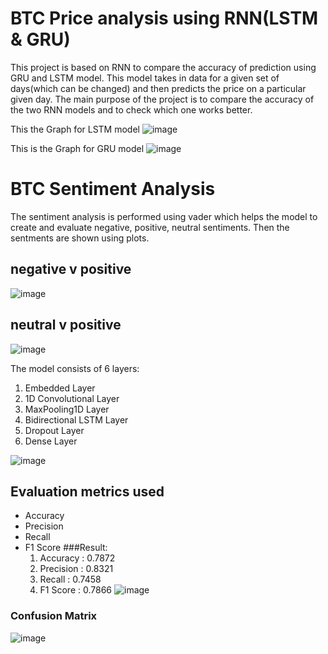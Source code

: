 # BTC Price analysis using RNN(LSTM & GRU)
This project is based on RNN to compare the accuracy of prediction using GRU and LSTM model.
This model takes in data for a given set of days(which can be changed) and then predicts the price on a particular given day.
The main purpose of the project is to compare the accuracy of the two RNN models and to check which one works better.


This the Graph for LSTM model
![image](https://user-images.githubusercontent.com/70054173/184388495-ab7cf9c4-1d7c-4754-94bb-cd45b17a62cb.png)


This is the Graph for GRU model
![image](https://user-images.githubusercontent.com/70054173/184388379-304837a0-20f8-4b2f-8809-def0a3733233.png)



# BTC Sentiment Analysis
The sentiment analysis is performed using vader which helps the model to create and evaluate negative, positive, neutral sentiments.
Then the sentments are shown using plots.

## negative v positive
![image](https://github.com/VisheshSaluja/BTC-RNN-SentimentAnalysis/assets/70054173/c2715d4d-f394-44f2-906c-a213de68fbcf)

## neutral v positive
![image](https://github.com/VisheshSaluja/BTC-RNN-SentimentAnalysis/assets/70054173/5db2f379-584b-4cfb-a6bb-c1976afc5cd2)


The model consists of 6 layers:
1. Embedded Layer
2. 1D Convolutional Layer
3. MaxPooling1D Layer
4. Bidirectional LSTM Layer
5. Dropout Layer
6. Dense Layer

![image](https://github.com/VisheshSaluja/BTC-RNN-SentimentAnalysis/assets/70054173/04915091-8845-40fd-b5a9-8ebcb5655f19)

## Evaluation metrics used 
  - Accuracy
  - Precision
  - Recall
  - F1 Score
  ###Result:
    1. Accuracy  : 0.7872
    2. Precision : 0.8321
    3. Recall    : 0.7458
    4. F1 Score  : 0.7866
![image](https://github.com/VisheshSaluja/BTC-RNN-SentimentAnalysis/assets/70054173/eb12081e-d4a8-493a-bada-4b8f7f064f18)

### Confusion Matrix
![image](https://github.com/VisheshSaluja/BTC-RNN-SentimentAnalysis/assets/70054173/e1aca632-cdb1-408f-a3f1-5d16ca8c064d)





